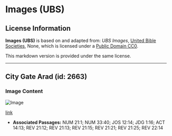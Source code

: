 # Images (UBS)

## License Information

**Images (UBS)** is based on and adapted from: _UBS Images_, [United Bible Societies](https://unitedbiblesocieties.org/), None, which is licensed under a [Public Domain CC0](https://creativecommons.org/public-domain/cc0/).

This markdown version is provided under the same license.



--------------------------------

## City Gate Arad (id: 2663)

### Image Content

![Image](https://cdn.aquifer.bible/aquifer-content/resources/Media/WEB-0859_city_gate_arad.jpg)

[link](https://cdn.aquifer.bible/aquifer-content/resources/Media/WEB-0859_city_gate_arad.jpg)

* **Associated Passages:** NUM 21:1; NUM 33:40; JOS 12:14; JDG 1:16; ACT 14:13; REV 21:12; REV 21:13; REV 21:15; REV 21:21; REV 21:25; REV 22:14

